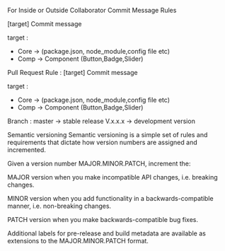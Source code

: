 For Inside or Outside Collaborator
Commit Message Rules

[target] Commit message

target :
- Core -> (package.json, node_module,config file etc)
- Comp -> Component (Button,Badge,Slider)

Pull Request Rule :
[target] Commit message

target :
- Core -> (package.json, node_module,config file etc)
- Comp -> Component (Button,Badge,Slider)

Branch :
master -> stable release
V.x.x.x -> development version

Semantic versioning
Semantic versioning is a simple set of rules and requirements that dictate how version numbers are assigned and incremented.

Given a version number MAJOR.MINOR.PATCH, increment the:

MAJOR version when you make incompatible API changes, i.e. breaking changes.

MINOR version when you add functionality in a backwards-compatible manner, i.e. non-breaking changes.

PATCH version when you make backwards-compatible bug fixes.

Additional labels for pre-release and build metadata are available as extensions to the MAJOR.MINOR.PATCH format.
